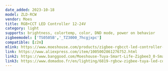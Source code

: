 ```yaml
---
date_added: 2023-10-18
model: ZLD-RCW
vendor: Moes
title: RGB+CCT LED Controller 12-24V
category: light
supports: brightness, colortemp, color, DND mode, power on behavior
zigbeemodel: ['TS0505B','_TZ3000_7hcgjxpc']
compatible: [z2m]
mlink: https://www.moeshouse.com/products/zigbee-rgbcct-led-controller-plus-rgb-cct-dimmer-module-smart-life-app-control-with-tuya-conbee-amazon-alexa-echo-3-0-smartthings-gateway-app-remote-control-dc-12v-24v
link: https://www.aliexpress.com/item/1005002861276752.html
link2: https://www.banggood.com/Moeshouse-Tuya-Smart-Life-Zigbee3_0-Smart-Dimmer-Module-Switch-RGB-CCT-for-LED-Strip-App-Control-with-Alexa-Goolge-Home-p-1894044.html
link3: https://www.domadoo.fr/en/lighting/6819-rgbcw-zigbee-tuya-led-controller-moes.html
---
```

